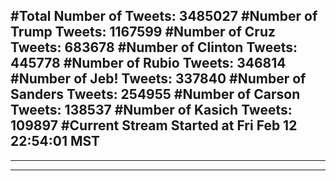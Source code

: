 #Total Number of Tweets: 3485027 
#Number of Trump Tweets: 1167599
#Number of Cruz Tweets: 683678
#Number of Clinton Tweets: 445778
#Number of Rubio Tweets: 346814
#Number of Jeb! Tweets: 337840
#Number of Sanders Tweets: 254955
#Number of Carson Tweets: 138537
#Number of Kasich Tweets: 109897
#Current Stream Started at Fri Feb 12 22:54:01 MST
---
---
---
